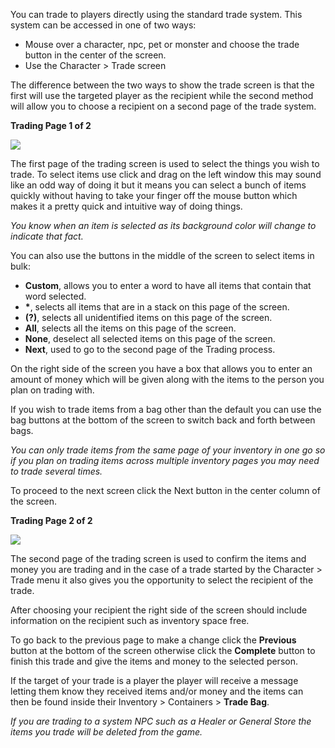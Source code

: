---
---
You can trade to players directly using the standard trade system. This system can be accessed in one of two ways:

*   Mouse over a character, npc, pet or monster and choose the trade button in the center of the screen.
*   Use the Character > Trade screen

The difference between the two ways to show the trade screen is that the first will use the targeted player as the recipient while the second method will allow you to choose a recipient on a second page of the trade system.

**Trading Page 1 of 2**

[![](https://lohcdn.com/images/t_trading1.jpg)](https://lohcdn.com/images/trading1.jpg)

The first page of the trading screen is used to select the things you wish to trade. To select items use click and drag on the left window this may sound like an odd way of doing it but it means you can select a bunch of items quickly without having to take your finger off the mouse button which makes it a pretty quick and intuitive way of doing things.

_You know when an item is selected as its background color will change to indicate that fact._

You can also use the buttons in the middle of the screen to select items in bulk:

*   **Custom**, allows you to enter a word to have all items that contain that word selected.
*   **\***, selects all items that are in a stack on this page of the screen.
*   **(?)**, selects all unidentified items on this page of the screen.
*   **All**, selects all the items on this page of the screen.
*   **None**, deselect all selected items on this page of the screen.
*   **Next**, used to go to the second page of the Trading process.

On the right side of the screen you have a box that allows you to enter an amount of money which will be given along with the items to the person you plan on trading with.

If you wish to trade items from a bag other than the default you can use the bag buttons at the bottom of the screen to switch back and forth between bags.

_You can only trade items from the same page of your inventory in one go so if you plan on trading items across multiple inventory pages you may need to trade several times._

To proceed to the next screen click the Next button in the center column of the screen.

**Trading Page 2 of 2**

[![](https://lohcdn.com/images/t_trading2.jpg)](https://lohcdn.com/images/trading2.jpg)

The second page of the trading screen is used to confirm the items and money you are trading and in the case of a trade started by the Character > Trade menu it also gives you the opportunity to select the recipient of the trade.

After choosing your recipient the right side of the screen should include information on the recipient such as inventory space free.

To go back to the previous page to make a change click the **Previous** button at the bottom of the screen otherwise click the **Complete** button to finish this trade and give the items and money to the selected person.

If the target of your trade is a player the player will receive a message letting them know they received items and/or money and the items can then be found inside their Inventory > Containers > **Trade Bag**.

_If you are trading to a system NPC such as a Healer or General Store the items you trade will be deleted from the game._
